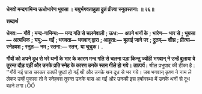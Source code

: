 **धेनवो मन्दगामिन्य ऊधोभारेण भूयसा ।** **ययुर्भगवताहूता द्रुतं प्रीत्या स्नुतस्तना: ॥ २६॥** 

**शब्दार्थ** 

**धेनव:—** **गौवें** **; मन्द-गामिन्य:—** **मन्द गति से चलनेवाली** **; ऊध:—** **अपने थनों के** **; भारेण—** **भार से** **; भूयसा—** **अत्यधिक** **;** **ययु:—** **गईं** **; भगवता—** **भगवान् द्वारा** **; आहूता:—** **बुलाई जाने पर** **; द्रुतम्—** **शीघ्र** **; प्रीत्या—** **स्नेहवश** **; स्नुत—** **नम** **; स्तना:—** **स्तन,** **या चूचुक।** **.** 

**गौवों को अपने दूध से भरे थनों के भार के कारण मन्द गति से चलना पड़ा किन्तु ज्योंही** **भगवान् ने उन्हें बुलाया वे तुरन्त दौड़ पड़ीं और उनके प्रति स्नेह के कारण उनके स्तन गीले हो** **गये।** **तात्पर्य :** श्रील प्रभुपाद की टीका है : ''गौवें नई घास चरकर काफी पुष्टï हो गईं थी और उनके थन दूध से भर गये। जब भगवान् कृष्ण ने नाम ले लेकर उन्हें पुकारा तो वे स्नेहवश तुरन्त उनके पास आ गईं और उनकी इस हर्षावस्था में उनके थनों से दूध बहने लगा।ÓÓ  